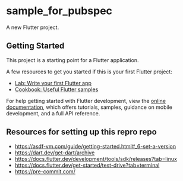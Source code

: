# sample_for_pubspec

A new Flutter project.

## Getting Started

This project is a starting point for a Flutter application.

A few resources to get you started if this is your first Flutter project:

- [Lab: Write your first Flutter app](https://docs.flutter.dev/get-started/codelab)
- [Cookbook: Useful Flutter samples](https://docs.flutter.dev/cookbook)

For help getting started with Flutter development, view the
[online documentation](https://docs.flutter.dev/), which offers tutorials,
samples, guidance on mobile development, and a full API reference.

## Resources for setting up this repro repo

- https://asdf-vm.com/guide/getting-started.html#_6-set-a-version
- https://dart.dev/get-dart/archive
- https://docs.flutter.dev/development/tools/sdk/releases?tab=linux
- https://docs.flutter.dev/get-started/test-drive?tab=terminal
- https://pre-commit.com/
